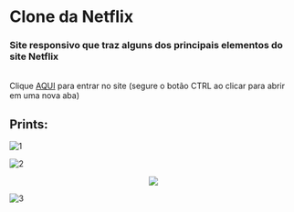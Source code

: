 # Clone da Netflix
### Site responsivo que traz alguns dos principais elementos do site Netflix
<br>
Clique <a href="https://caioreigot.github.io/clone-netflix">AQUI</a> para entrar no site (segure o botão CTRL ao clicar para abrir em uma nova aba)

## Prints:
![1](https://user-images.githubusercontent.com/62410044/163525832-4cad7848-b217-4e41-9c5a-8c0123a38d47.PNG)

![2](https://user-images.githubusercontent.com/62410044/163525839-11e0e78a-76a7-4fb1-bd6b-12f68a20613c.PNG)

<div align="center">
  <img src="https://user-images.githubusercontent.com/62410044/163588187-d5b4bde8-9e1f-4601-b7e5-5083eca48e0a.PNG">
</div>

![3](https://user-images.githubusercontent.com/62410044/163525842-d189465b-4c63-4d4c-862f-d49584dcf737.PNG)
